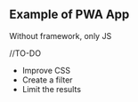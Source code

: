 ## Example of PWA App

Without framework, only JS


//TO-DO
 - Improve CSS
 - Create a filter
 - Limit the results
